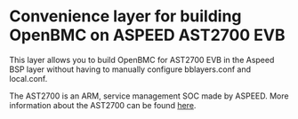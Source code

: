 Convenience layer for building OpenBMC on ASPEED AST2700 EVB
================

This layer allows you to build OpenBMC for AST2700 EVB in the Aspeed BSP layer
without having to manually configure bblayers.conf and local.conf.

The AST2700 is an ARM, service management SOC made by ASPEED. More information
about the AST2700 can be found
[here](https://www.aspeedtech.com/tw/server_ast2700/).

